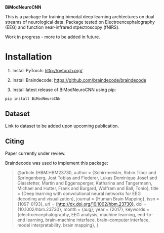 **BiModNeuroCNN**

This is a package for training bimodal deep learning archtectures on dual streams 
of neurological data. Package tested on Electroencephalography (EEG) and 
function near-infrared stpectroscopy (fNIRS).

Work in progress - more to be added in future.

# Installation

1. Install PyTorch: http://pytorch.org/
2. Install Braindecode: https://github.com/braindecode/braindecode

3. Install latest release of BiModNeuroCNN using pip:
```
pip install BiModNeuroCNN
```

## Dataset
Link to dataset to be added upon upcoming publication.

## Citing
Paper currently under review.

Braindecode was used to implement this package:
>@article {HBM:HBM23730,
>author = {Schirrmeister, Robin Tibor and Springenberg, Jost Tobias and Fiederer,
>  Lukas Dominique Josef and Glasstetter, Martin and Eggensperger, Katharina and Tangermann, Michael and
>  Hutter, Frank and Burgard, Wolfram and Ball, Tonio},
>title = {Deep learning with convolutional neural networks for EEG decoding and visualization},
>journal = {Human Brain Mapping},
>issn = {1097-0193},
>url = {http://dx.doi.org/10.1002/hbm.23730},
>doi = {10.1002/hbm.23730},
>month = {aug},
>year = {2017},
>keywords = {electroencephalography, EEG analysis, machine learning, end-to-end learning, brain–machine interface,
>  brain–computer interface, model interpretability, brain mapping},
>}
